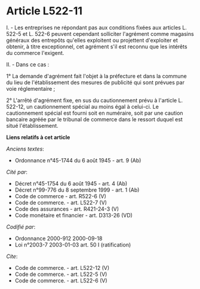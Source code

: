 # Article L522-11

I. - Les entreprises ne répondant pas aux conditions fixées aux articles L. 522-5 et L. 522-6 peuvent cependant solliciter
l'agrément comme magasins généraux des entrepôts qu'elles exploitent ou projettent d'exploiter et obtenir, à titre
exceptionnel, cet agrément s'il est reconnu que les intérêts du commerce l'exigent.

II. - Dans ce cas :

1° La demande d'agrément fait l'objet à la préfecture et dans la commune du lieu de l'établissement des mesures de publicité
qui sont prévues par voie réglementaire ;

2° L'arrêté d'agrément fixe, en sus du cautionnement prévu à l'article L. 522-12, un cautionnement spécial au moins égal à
celui-ci. Le cautionnement spécial est fourni soit en numéraire, soit par une caution bancaire agréée par le tribunal de
commerce dans le ressort duquel est situé l'établissement.

**Liens relatifs à cet article**

_Anciens textes_:

  - Ordonnance n°45-1744 du 6 août 1945 - art. 9 (Ab)

_Cité par_:

  - Décret n°45-1754 du 6 août 1945 - art. 4 (Ab)
  - Décret n°99-776 du 8 septembre 1999 - art. 1 (Ab)
  - Code de commerce - art. R522-6 (V)
  - Code de commerce. - art. L522-7 (V)
  - Code des assurances - art. R421-24-3 (V)
  - Code monétaire et financier - art. D313-26 (VD)

_Codifié par_:

  - Ordonnance 2000-912 2000-09-18
  - Loi n°2003-7 2003-01-03 art. 50 I (ratification)

_Cite_:

  - Code de commerce. - art. L522-12 (V)
  - Code de commerce. - art. L522-5 (V)
  - Code de commerce. - art. L522-6 (V)

